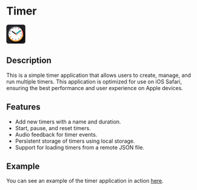 # Timer

<img src="public/favicon.png" alt="Timer" width="50"/>

## Description

This is a simple timer application that allows users to create, manage, and run multiple timers.
This application is optimized for use on iOS Safari, ensuring the best performance and user experience on Apple devices.

## Features

- Add new timers with a name and duration.
- Start, pause, and reset timers.
- Audio feedback for timer events.
- Persistent storage of timers using local storage.
- Support for loading timers from a remote JSON file.

## Example

You can see an example of the timer application in action [here](https://rustamyusupov.github.io/timer/?url=https://raw.githubusercontent.com/rustamyusupov/timer/refs/heads/main/example.json).

